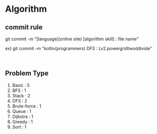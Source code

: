 # Algorithm

## commit rule 
git commit -m "[language](online site) [algorithm skill] : file name"

ex) git commit -m "kotlin(programmers) DFS : Lv2.powergridtwoddivide"

<br>

## Problem Type
1. Basic : 5
2. BFS : 1
3. Stack : 2
4. DFS : 2
5. Brute-force : 1
6. Queue : 1
7. Dijkstra : 1
8. Greedy : 1
9. Sort : 1
